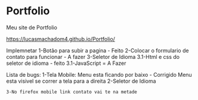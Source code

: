 # Portfolio

Meu site de Portfolio

https://lucasmachadom4.github.io/Portfolio/

Implemnetar
    1-Botão para subir a pagina - Feito
    2-Colocar o formulario de contato para funcionar - A fazer
    3-Seletor de Idioma 
        3.1-Html e css do seletor de idioma - feito
        3.1-JavaScript = A Fazer

Lista de bugs:
    1-Tela Mobile: 
        Menu esta ficando por baixo - Corrigido 
        Menu esta visivel se correr a tela para a direita 
    2-Seletor de Idioma

    3-No firefox mobile link contato vai te na metade